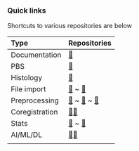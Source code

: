 ### Quick links
Shortcuts to various repositories are below

|Type | Repositories |
|:-   |:-        |
| Documentation | [🍍](https://jsmckenzie.github.io) | 
| PBS | [🚨](https://github.com/jsmckenzie/PBS_Error) | 
Histology | [🦩](https://github.com/jsmckenzie/flamingo) |
| File import| [🐙](https://github.com/jsmckenzie/octopus) ~ [🌊](https://github.com/jsmckenzie/seascape)|
| Preprocessing| [🦔](https://github.com/jsmckenzie/hedgehog) ~ [🌈](https://github.com/jsmckenzie/rainbow) ~ [🦉](https://github.com/jsmckenzie/owl)|
| Coregistration| [👑🐶](https://github.com/jsmckenzie/corgi) |
| Stats | [🦣](https://github.com/jsmckenzie/maml) ~ [🦓](https://github.com/jsmckenzie/zebra) |
| AI/ML/DL | [🔴🐼](https://github.com/jsmckenzie/redpanda) |
| | |
